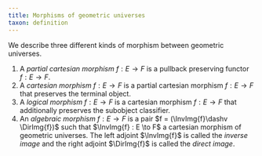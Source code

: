 ```yaml
---
title: Morphisms of geometric universes
taxon: definition
---
```


We describe three different kinds of morphism between geometric universes.

1. A *partial cartesian morphism* $f : E \to F$ is a pullback preserving functor $f:E\to F$.
2. A *cartesian morphism* $f : E \to F$ is a partial cartesian morphism $f : E\to F$ that preserves the terminal object.
4. A *logical morphism* $f : E \to F$ is a cartesian morphism $f : E \to F$ that additionally preserves the subobject classifier.
3. An *algebraic morphism* $f : E \to F$ is a pair $f = (\InvImg{f}\dashv \DirImg{f})$ such that $\InvImg{f} : E \to F$ a cartesian morphism of geometric universes. The left adjoint $\InvImg{f}$ is called the *inverse image* and the right adjoint $\DirImg{f}$ is called the *direct image*.

